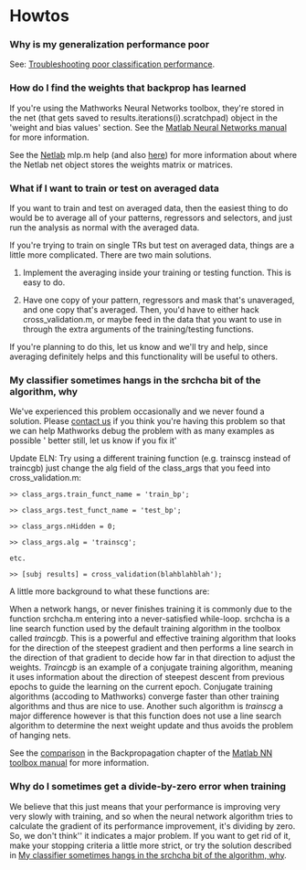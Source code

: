 # Howtos #



### Why is my generalization performance poor ###

See: [Troubleshooting poor classification performance](#_Troubleshooting_poor_classification.md).


### How do I find the weights that backprop has learned ###

If you're using the Mathworks Neural Networks toolbox, they're stored in the net (that gets saved to results.iterations(i).scratchpad) object in the 'weight and bias values' section. See the [Matlab Neural Networks manual](http://www.mathworks.com/access/helpdesk/help/toolbox/nnet/) for more information.

See the [Netlab](http://www.ncrg.aston.ac.uk/netlab/) mlp.m help (and also [here](http://www.ncrg.aston.ac.uk/netlab/book.php)) for more information about where the Netlab net object stores the weights matrix or matrices.


### What if I want to train or test on averaged data ###

If you want to train and test on averaged data, then the easiest thing to do would be to average all of your patterns, regressors and selectors, and just run the analysis as normal with the averaged data.

If you're trying to train on single TRs but test on averaged data, things are a little more complicated. There are two main solutions.

1. Implement the averaging inside your training or testing function. This is easy to do.

2. Have one copy of your pattern, regressors and mask that's unaveraged, and one copy that's averaged. Then, you'd have to either hack cross\_validation.m, or maybe feed in the data that you want to use in through the extra arguments of the training/testing functions.

If you're planning to do this, let us know and we'll try and help, since averaging definitely helps and this functionality will be useful to others.


### My classifier sometimes hangs in the srchcha bit of the algorithm, why ###
<a href='Hidden comment: 
See: http://newsreader.mathworks.com/WebX"50@482.SFQaa3hT5tQ.0@.eefecf2
link no longer valid.
'></a>
We've experienced this problem occasionally and we never found a solution. Please [contact us](mailto:mvpa-toolbox@googlegroups.com) if you think you're having this problem so that we can help Mathworks debug the problem with as many examples as possible ' better still, let us know if you fix it'

Update ELN: Try using a different training function (e.g. trainscg instead of traincgb) just change the alg field of the class\_args that you feed into cross\_validation.m:

```
>> class_args.train_funct_name = 'train_bp'; 

>> class_args.test_funct_name = 'test_bp';

>> class_args.nHidden = 0;

>> class_args.alg = 'trainscg';

etc.

>> [subj results] = cross_validation(blahblahblah'); 
```

A little more background to what these functions are:

When a network hangs, or never finishes training it is commonly due to the function srchcha.m entering into a never-satisfied while-loop. srchcha is a line search function used by the default training algorithm in the toolbox called _traincgb_. This is a powerful and effective training algorithm that looks for the direction of the steepest gradient and then performs a line search in the direction of that gradient to decide how far in that direction to adjust the weights. _Traincgb_ is an example of a conjugate training algorithm, meaning it uses information about the direction of steepest descent from previous epochs to guide the learning on the current epoch. Conjugate training algorithms (accoding to Mathworks) converge faster than other training algorithms and thus are nice to use. Another such algorithm is _trainscg_  a major difference however is that this function does not use a line search algorithm to determine the next weight update and thus avoids the problem of hanging nets.

See the [comparison](http://www.mathworks.com/access/helpdesk/help/toolbox/nnet/backpro2.html#34220) in the Backpropagation chapter of the [Matlab NN toolbox manual](http://www.mathworks.com/access/helpdesk/help/toolbox/nnet/) for more information.


### Why do I sometimes get a divide-by-zero error when training ###

We believe that this just means that your performance is improving very very slowly with training, and so when the neural network algorithm tries to calculate the gradient of its performance improvement, it's dividing by zero. So, we don't think'' it indicates a major problem. If you want to get rid of it, make your stopping criteria a little more strict, or try the solution described in [My classifier sometimes hangs in the srchcha bit of the algorithm, why](HowtosClassification#My_classifier_sometimes_hangs_in_the_srchcha_bit_of_the_algorith.md).